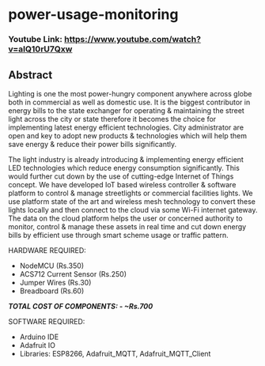 # power-usage-monitoring

### Youtube Link: https://www.youtube.com/watch?v=aIQ10rU7Qxw

## Abstract
Lighting is one the most power-hungry component anywhere across globe both in commercial as well as domestic use. It is the biggest contributor in energy bills to the state exchanger for operating & maintaining the street light across the city or state therefore it becomes the choice for implementing latest energy efficient technologies. City administrator are open and key to adopt new products & technologies which will help them save energy & reduce their power bills significantly.  
  
The light industry is already introducing & implementing energy efficient LED technologies which reduce energy consumption significantly. This would further cut down by the use of cutting-edge Internet of Things concept. We have developed IoT based wireless controller & software platform to control & manage streetlights or commercial facilities lights. We use platform state of the art and wireless mesh technology to convert these lights locally and then connect to the cloud via some Wi-Fi internet gateway. The data on the cloud platform helps the user or concerned authority to monitor, control & manage these assets in real time and cut down energy bills by efficient use through smart scheme usage or traffic pattern.

HARDWARE REQUIRED:
- NodeMCU (Rs.350)
- ACS712 Current Sensor (Rs.250)
- Jumper Wires (Rs.30)
- Breadboard (Rs.60)

***TOTAL COST OF COMPONENTS: - ~Rs.700***

SOFTWARE REQUIRED:
- Arduino IDE
- Adafruit IO
- Libraries: ESP8266, Adafruit_MQTT, Adafruit_MQTT_Client 
